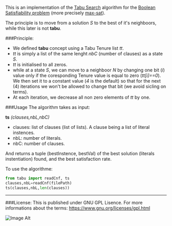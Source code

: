 This is an implementation of the [Tabu Search](https://en.wikipedia.org/wiki/Tabu_search) algorithm for the [Boolean Satisfiability problem](https://en.wikipedia.org/wiki/Boolean_satisfiability_problem) (more precisely [max-sat](https://en.wikipedia.org/wiki/Maximum_satisfiability_problem)).

The principle is to move from a solution *S* to the best of it's neighboors, while this later is not **tabu**.

###Principle:
* We defined **tabu** concept using a Tabu Tenure list *tt*.
* *tt* is simply a list of the same lenght *nbC* (number of clauses) as a state *S*.
* *tt* is initialised to all zeros. 
* while at a state *S*, we can move to a neighboor *N* by changing one bit (*i*) value only if the coresponding Tenure value is equal to zero (*tt[i]==0*). We then set it to a constant value (*4* is the default) so that for the next (4) iterations we won't be allowed to change that bit (we avoid sicling on terms).
* At each iteration, we decrease all non zero elements of *tt* by one.

###Usage
The algorithm takes as input: 

**ts** *(clauses,nbL,nbC)*
- clauses:	list of clauses (list of lists). A clause being a list of literal instences.
- nbL:		number of literals.
- nbC:		number of clauses.

And returns a tuple (bestInstence, bestVal) of the best solution (literals instentiation) found, and the best satisfaction rate.

To use the algorithme:

```python
from tabu import readCnf, ts
clauses,nbL=readCnf(filePath)
ts(clauses,nbL,len(clauses))
```

***

###License:
This is published under GNU GPL Lisence.
For more informations about the terms: https://www.gnu.org/licenses/gpl.html

![Image Alt](https://www.gnu.org/graphics/gplv3-127x51.png)

